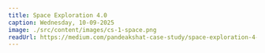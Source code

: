 ```yaml
---
title: Space Exploration 4.0
caption: Wednesday, 10-09-2025
image: ./src/content/images/cs-1-space.png
readUrl: https://medium.com/pandeakshat-case-study/space-exploration-4-0-a-historical-perspective-to-current-stage-c41d6f62836d 
---
```


